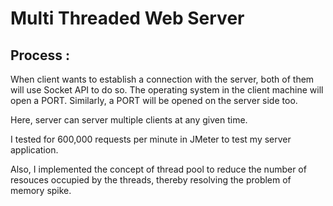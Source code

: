 # Multi Threaded Web Server

## Process :

When client wants to establish a connection with the server, both of them will use Socket API to do so.
The operating system in the client machine will open a PORT. Similarly, a PORT will be opened on the server side too.

Here, server can server multiple clients at any given time.

I tested for 600,000 requests per minute in JMeter to test my server application.

Also, I implemented the concept of thread pool to reduce the number of resouces occupied by the threads, thereby resolving the problem of memory spike.
